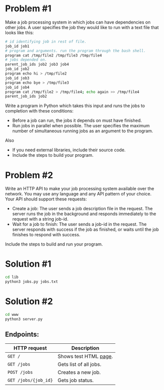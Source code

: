 # Problem #1

Make a job processing system in which jobs can have dependencies on other jobs. A user specifies the job they would like to run with a text file that looks like this:
```bash
# id identifying job in rest of file.
job_id job1
# program and arguments. run the program through the bash shell.
program cat /tmp/file2 /tmp/file3 /tmp/file4
# jobs depended on.
parent_job_ids job2 job3 job4
job_id job2
program echo hi > /tmp/file2
job_id job3
program echo bye > /tmp/file3
job_id job4
program cat /tmp/file2 > /tmp/file4; echo again >> /tmp/file4
parent_job_ids job2
```
Write a program in Python which takes this input and runs the jobs to completion with these conditions:

- Before a job can run, the jobs it depends on must have finished.
- Run jobs in parallel when possible. The user specifies the maximum number of
simultaneous running jobs as an argument to the program.

Also
- If you need external libraries, include their source code.
- Include the steps to build your program.

# Problem #2

Write an HTTP API to make your job processing system available over the network. You may use any language and any API pattern of your choice. Your API should support these requests:

- Create a job: The user sends a job description file in the request. The server runs the job in the background and responds immediately to the request with a string job-id.
- Wait for a job to finish: The user sends a job-id in the request. The server responds with success if the job as finished, or waits until the job finishes to respond with success.

Include the steps to build and run your program.

# Solution #1

```bash
cd lib
python3 jobs.py jobs.txt
```

# Solution #2

```bash
cd www
python3 server.py
```

## Endpoints:

| HTTP request         | Description   |
| -------------------- |---------------|
| `GET /`              | Shows test HTML [page](www/index.html). |
| `GET /jobs`          | Gets list of all jobs. |
| `POST /jobs`         | Creates a new job. |
| `GET /jobs/{job_id}` | Gets job status. |
